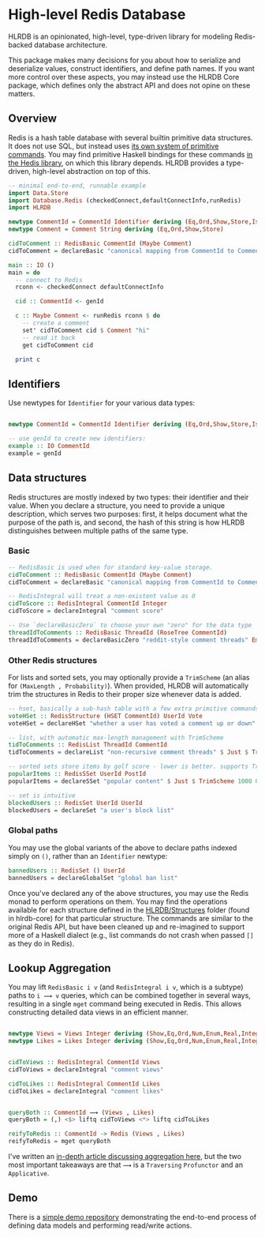# High-level Redis Database

HLRDB is an opinionated, high-level, type-driven library for modeling Redis-backed database architecture.

This package makes many decisions for you about how to serialize and deserialize values, construct identifiers, and define path names. If you want more control over these aspects, you may instead use the HLRDB Core package, which defines only the abstract API and does not opine on these matters.


## Overview

Redis is a hash table database with several builtin primitive data structures. It does not use SQL, but instead uses [its own system of primitive commands](https://redis.io/commands). You may find primitive Haskell bindings for these commands [in the Hedis library](https://hackage.haskell.org/package/hedis), on which this library depends. HLRDB provides a type-driven, high-level abstraction on top of this.

```haskell
-- minimal end-to-end, runnable example
import Data.Store
import Database.Redis (checkedConnect,defaultConnectInfo,runRedis)
import HLRDB

newtype CommentId = CommentId Identifier deriving (Eq,Ord,Show,Store,IsIdentifier)
newtype Comment = Comment String deriving (Eq,Ord,Show,Store)

cidToComment :: RedisBasic CommentId (Maybe Comment)
cidToComment = declareBasic "canonical mapping from CommentId to Comment"

main :: IO ()
main = do
  -- connect to Redis
  rconn <- checkedConnect defaultConnectInfo

  cid :: CommentId <- genId

  c :: Maybe Comment <- runRedis rconn $ do
    -- create a comment
    set' cidToComment cid $ Comment "hi"
    -- read it back
    get cidToComment cid

  print c

```

## Identifiers

Use newtypes for `Identifier` for your various data types:

```haskell

newtype CommentId = CommentId Identifier deriving (Eq,Ord,Show,Store,IsIdentifier)

-- use genId to create new identifiers:
example :: IO CommentId
example = genId
```

## Data structures

Redis structures are mostly indexed by two types: their identifier and their value. When you declare a structure, you need to provide a unique description, which serves two purposes: first, it helps document what the purpose of the path is, and second, the hash of this string is how HLRDB distinguishes between multiple paths of the same type.

### Basic

```haskell
-- RedisBasic is used when for standard key-value storage.
cidToComment :: RedisBasic CommentId (Maybe Comment)
cidToComment = declareBasic "canonical mapping from CommentId to Comment"

-- RedisIntegral will treat a non-existent value as 0
cidToScore :: RedisIntegral CommentId Integer
cidToScore = declareIntegral "comment score"

-- Use `declareBasicZero` to choose your own "zero" for the data type
threadIdToComments :: RedisBasic ThreadId (RoseTree CommentId)
threadIdToComments = declareBasicZero "reddit-style comment threads" Empty
```

### Other Redis structures

For lists and sorted sets, you may optionally provide a `TrimScheme` (an alias for `(MaxLength , Probability)`). When provided, HLRDB will automatically trim the structures in Redis to their proper size whenever data is added.

```haskell
-- hset, basically a sub-hash table with a few extra primitive commands
voteHSet :: RedisStructure (HSET CommentId) UserId Vote
voteHSet = declareHSet "whether a user has voted a comment up or down"

-- list, with automatic max-length management with TrimScheme
tidToComments :: RedisList ThreadId CommentId
tidToComments = declareList "non-recursive comment threads" $ Just $ TrimScheme 1000 0.1

-- sorted sets store items by golf score - lower is better. supports TrimScheme
popularItems :: RedisSSet UserId PostId
popularItems = declareSSet "popular content" $ Just $ TrimScheme 1000 0.01 -- 1k max; trim with probability 0.01

-- set is intuitive
blockedUsers :: RedisSet UserId UserId
blockedUsers = declareSet "a user's block list"

```

### Global paths

You may use the global variants of the above to declare paths indexed simply on `()`, rather than an `Identifier` newtype:

```haskell
bannedUsers :: RedisSet () UserId
bannedUsers = declareGlobalSet "global ban list"
```

Once you've declared any of the above structures, you may use the Redis monad to perform operations on them. You may find the operations available for each structure defined in the [HLRDB/Structures](https://github.com/identicalsnowflake/hlrdb-core/tree/master/src/HLRDB/Structures) folder (found in hlrdb-core) for that particular structure. The commands are similar to the original Redis API, but have been cleaned up and re-imagined to support more of a Haskell dialect (e.g., list commands do not crash when passed `[]` as they do in Redis).

## Lookup Aggregation

You may lift `RedisBasic i v` (and `RedisIntegral i v`, which is a subtype) paths to `i ⟿ v` queries, which can be combined together in several ways, resulting in a single `mget` command being executed in Redis. This allows constructing detailed data views in an efficient manner.

```haskell

newtype Views = Views Integer deriving (Show,Eq,Ord,Num,Enum,Real,Integral)
newtype Likes = Likes Integer deriving (Show,Eq,Ord,Num,Enum,Real,Integral)


cidToViews :: RedisIntegral CommentId Views
cidToViews = declareIntegral "comment views"

cidToLikes :: RedisIntegral CommentId Likes
cidToLikes = declareIntegral "comment likes"


queryBoth :: CommentId ⟿ (Views , Likes)
queryBoth = (,) <$> liftq cidToViews <*> liftq cidToLikes

reifyToRedis :: CommentId -> Redis (Views , Likes)
reifyToRedis = mget queryBoth

```

I've written an [in-depth article discussing aggregation here](https://identicalsnowflake.github.io/QueryAggregation.html), but the two most important takeaways are that `⟿` is a `Traversing` `Profunctor` and an `Applicative`.

## Demo

There is a [simple demo repository](https://github.com/identicalsnowflake/hlrdb-demo) demonstrating the end-to-end process of defining data models and performing read/write actions.
